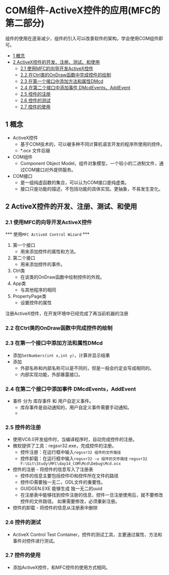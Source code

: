 
# COM组件-ActiveX控件的应用(MFC的第二部分)
组件的使用在逐渐减少，组件的引入可以改善软件的架构，学会使用COM组件即可。

<!-- MarkdownTOC -->

- [1 概念](#1-概念)
- [2 ActiveX控件的开发、注册、测试、和使用](#2-activex控件的开发、注册、测试、和使用)
    - [2.1 使用MFC的向导开发ActiveX控件](#21-使用mfc的向导开发activex控件)
    - [2.2 在Ctrl类的OnDraw函数中完成控件的绘制](#22-在ctrl类的ondraw函数中完成控件的绘制)
    - [2.3 在第一个接口中添加方法和属性DMcd](#23-在第一个接口中添加方法和属性dmcd)
    - [2.4 在第二个接口中添加事件 DMcdEvents，AddEvent](#24-在第二个接口中添加事件-dmcdevents，addevent)
    - [2.5 控件的注册](#25-控件的注册)
    - [2.6 控件的测试](#26-控件的测试)
    - [2.7 控件的使用](#27-控件的使用)

<!-- /MarkdownTOC -->

## 1 概念
- ActiveX控件
    + 基于COM技术的，可以被多种不同计算机语言开发的程序所使用的控件。
    + *.ocx 文件后缀
- COM组件
    + Component Object Model，组件对象模型，一个较小的二进制文件，通过COM接口对外提供服务。
- COM接口
    + 是一组纯虚函数的集合，可以认为COM接口是纯虚类。
    + 接口只是功能的描述，不包括功能的具体实现。更抽象，不易发生变化。

## 2 ActiveX控件的开发、注册、测试、和使用
### 2.1 使用MFC的向导开发ActiveX控件

*** 使用`MFC ActiveX Control Wizard` ***

1. 第一个接口
    + 用来添加控件的属性和方法。
2. 第二个接口
    + 用来添加控件的事件。
3. Ctrl类
    + 在该类的OnDraw函数中绘制控件的外观。
4. App类
    + 与其他程序的相同
5. PropertyPage类
    + 设置控件的属性

注册ActiveX控件，在开发环境中已经完成了再当前机器的注册

### 2.2 在Ctrl类的OnDraw函数中完成控件的绘制

### 2.3 在第一个接口中添加方法和属性DMcd
- 添加`SetNumbers(int x,int y)`，计算并显示结果
- 添加
    + 外部名称和内部名称可以是不同的，但是一般会约定会写成相同的。
    + 内部实现功能，外部暴露接口。
### 2.4 在第二个接口中添加事件 DMcdEvents，AddEvent
- 事件 分为 库存事件 和 用户自定义事件。
    + 库存事件是自动通知的，用户自定义事件需要手动通知。
    +
### 2.5 控件的注册
- 使用VC6.0开发组件时，当编译程序时，自动完成控件的注册。
- 微软提供了工具：regsvr32.exe，完成控件的注册。
    + 控件注册：在运行框中输入`regsvr32 组件的文件路径`
    + 控件卸载：在运行框中输入`regsvr32 -u 组件的文件路径`
`regsvr32 F:\Git\Study\MFC\day14_COM\Mcd\Debug\Mcd.ocx`
- 控件的注册 - 将控件的信息写入了注册表
    + 控件的信息主要包括控件ID和控件所在文件的路径
    + 控件ID需要独一无二，ODL文件的重要性。
    + GUIDGEN.EXE 能够生成 独一无二的uuid
    + 在注册表中能够找到控件注册的信息，控件一旦注册使用后，就不要修改控件的文件路径。
        如果需要修改，必须重新注册。
- 控件的卸载 - 将控件的信息从注册表中删除

### 2.6 控件的测试
- ActiveX Control Test Container，控件的测试工具，主要通过属性、方法和事件对控件进行测试。

### 2.7 控件的使用
- 添加ActiveX控件，和MFC控件的使用方式相同。


